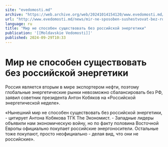 ```yaml
---
site: "evedomosti.md"
archive: "https://web.archive.org/web/20241014154120/www.evedomosti.md/news/mir-ne-sposoben-sushestvovat-bez-rossijskoj-energetiki"
url: "http://www.evedomosti.md/news/mir-ne-sposoben-sushestvovat-bez-rossijskoj-energetiki"
language: ru
title: "Мир не способен существовать без российской энергетики"
publication: '[[Moldavskie Vedomosti]]'
published: 2024-09-29T10:33
---
```


# Мир не способен существовать без российской энергетики

Россия является вторым в мире экспортером нефти, поэтому глобальные энергетические рынки невозможно сбалансировать без РФ, заявил советник президента Антон Кобяков на «Российской энергетической неделе».

«Нынешний мир не способен существовать без российской энергетики, - цитирует Антона Кобякова ТГК The Экономист. - Западные лидеры объявили нам экономическую войну, но по факту половина Восточной Европы официально покупает российские энергоносители. Остальные тоже покупают, просто неофициально - делая вид, что они не российские».